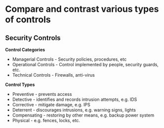 # Compare and contrast various types of controls

## Security Controls
**Control Categories**     
- Managerial Controls - Security policies, procedures, etc
- Operational Controls - Control implemented by people, security guards, etc.
- Technical Controls - Firewalls, anti-virus

**Control Types**      
- Preventive - prevents access
- Detective - identifies and records intrusion attempts, e.g. IDS
- Corrective - mitigate damage, e.g. IPS
- Deterrent - discourages intrusions, e.g. warning signs, lights
- Compensating - restoring by other means, e.g. backup power system
- Physical - e.g. fences, locks, etc.

